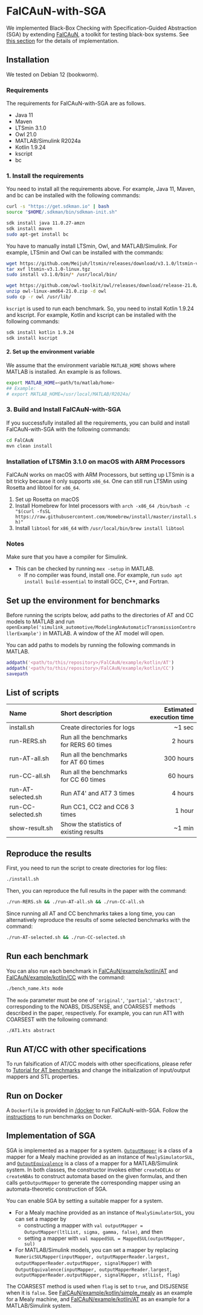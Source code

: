 # FalCAuN-with-SGA
We implemented Black-Box Checking with Specification-Guided Abstraction (SGA) by extending [FalCAuN](https://github.com/MasWag/FalCAuN), a toolkit for testing black-box systems. See [this section](#Implementation-of-SGA) for the details of implementation.

## Installation
We tested on Debian 12 (bookworm).

### Requirements
The requirements for FalCAuN-with-SGA are as follows.
- Java 11
- Maven
- LTSmin 3.1.0
- Owl 21.0
- MATLAB/Simulink R2024a
- Kotlin 1.9.24
- kscript
- bc

### 1. Install the requirements
You need to install all the requirements above.
For example, Java 11, Maven, and bc can be installed with the following commands:
```sh
curl -s "https://get.sdkman.io" | bash
source "$HOME/.sdkman/bin/sdkman-init.sh"

sdk install java 11.0.27-amzn
sdk install maven
sudo apt-get install bc
```

You have to manually install LTSmin, Owl, and MATLAB/Simulink.
For example, LTSmin and Owl can be installed with the commands:
```sh
wget https://github.com/Meijuh/ltsmin/releases/download/v3.1.0/ltsmin-v3.1.0-linux.tgz
tar xvf ltsmin-v3.1.0-linux.tgz
sudo install v3.1.0/bin/* /usr/local/bin/

wget https://github.com/owl-toolkit/owl/releases/download/release-21.0/owl-linux-amd64-21.0.zip
unzip owl-linux-amd64-21.0.zip -d owl
sudo cp -r owl /usr/lib/
```

`kscript` is used to run each benchmark.
So, you need to install Kotlin 1.9.24 and kscript.
For example, Kotlin and kscript can be installed with the following commands:
```sh
sdk install kotlin 1.9.24
sdk install kscript
```

#### 2. Set up the environment variable

We assume that the environment variable `MATLAB_HOME` shows where MATLAB is installed. An example is as follows.

```sh
export MATLAB_HOME=<path/to/matlab/home>
## Example:
# export MATLAB_HOME=/usr/local/MATLAB/R2024a/
```

### 3. Build and Install FalCAuN-with-SGA
If you successfully installed all the requirements, you can build and install FalCAuN-with-SGA with the following commands:
```sh
cd FalCAuN
mvn clean install
```

### Installation of LTSMin 3.1.0 on macOS with ARM Processors

FalCAuN works on macOS with ARM Processors, but setting up LTSmin is a bit tricky because it only supports `x86_64`. One can still run LTSMin using Rosetta and libtool for `x86_64`.

1. Set up Rosetta on macOS
2. Install Homebrew for Intel processors with `arch -x86_64 /bin/bash -c "$(curl -fsSL https://raw.githubusercontent.com/Homebrew/install/master/install.sh)"`
3. Install `libtool` for `x86_64` with `/usr/local/bin/brew install libtool`

### Notes
Make sure that you have a compiler for Simulink.
- This can be checked by running `mex -setup` in MATLAB.
  - If no compiler was found, install one. For example, run `sudo apt install build-essential` to install GCC, C++, and Fortran.

## Set up the environment for benchmarks
Before running the scripts below, add paths to the directories of AT and CC models to MATLAB and run `openExample('simulink_automotive/ModelingAnAutomaticTransmissionControllerExample')` in MATLAB. A window of the AT model will open.

You can add paths to models by running the following commands in MATLAB.
```matlab
addpath('<path/to/this/repository>/FalCAuN/example/kotlin/AT')
addpath('<path/to/this/repository>/FalCAuN/example/kotlin/CC')
savepath
```

## List of scripts
|Name|Short description|Estimated execution time|
|:---|:---|---:|
|install.sh|Create directories for logs|~1 sec|
|run-RERS.sh|Run all the benchmarks for RERS 60 times|2 hours|
|run-AT-all.sh|Run all the benchmarks for AT 60 times|300 hours|
|run-CC-all.sh|Run all the benchmarks for CC 60 times|60 hours|
|run-AT-selected.sh|Run AT4' and AT7 3 times|4 hours|
|run-CC-selected.sh|Run CC1, CC2 and CC6 3 times|1 hour|
|show-result.sh|Show the statistics of existing results|~1 min|

## Reproduce the results
First, you need to run the script to create directories for log files:
```sh
./install.sh
```

Then, you can reproduce the full results in the paper with the command:
```sh
./run-RERS.sh && ./run-AT-all.sh && ./run-CC-all.sh
```

Since running all AT and CC benchmarks takes a long time, you can alternatively reproduce the results of some selected benchmarks with the command:
```sh
./run-AT-selected.sh && ./run-CC-selected.sh
```

## Run each benchmark
You can also run each benchmark in [FalCAuN/example/kotlin/AT](/FalCAuN/example/kotlin/AT) and [FalCAuN/example/kotlin/CC](/FalCAuN/example/kotlin/CC) with the command:
```sh
./bench_name.kts mode
```
The `mode` parameter must be one of `'original'`, `'partial'`, `'abstract'`, corresponding to the NOABS, DISJSENSE, and COARSEST methods described in the paper, respectively.
For example, you can run AT1 with COARSEST with the following command:
```sh
./AT1.kts abstract
```

## Run AT/CC with other specifications
To run falsification of AT/CC models with other specifications, please refer to [Tutorial for AT benchmarks](/FalCAuN/example/kotlin/AT/tutorial.md) and change the initialization of input/output mappers and STL properties.

## Run on Docker
A `Dockerfile` is provided in [/docker](/docker) to run FalCAuN-with-SGA.
Follow the [instructions](/docker/README.md) to run benchmarks on Docker.

## Implementation of SGA
SGA is implemented as a mapper for a system.
[`OutputMapper`](/FalCAuN/core/src/main/java/net/maswag/falcaun/OutputMapper.java) is a class of a mapper for a Mealy machine provided as an instance of `MealySimulatorSUL`, and [`OutputEquivalence`](/FalCAuN/core/src/main/java/net/maswag/falcaun/OutputEquivalence.java) is a class of a mapper for a MATLAB/Simulink system. In both classes, the constructor invokes either `createDELAs` or `createNBAs` to construct automata based on the given formulas, and then calls `getOutputMapper` to generate the corresponding mapper using an automata-theoretic construction of SGA.

You can enable SGA by setting a suitable mapper for a system.
- For a Mealy machine provided as an instance of `MealySimulatorSUL`, you can set a mapper by
  - constructing a mapper with `val outputMapper = OutputMapper(ltlList, sigma, gamma, false)`, and then
  - setting a mapper with `val mappedSUL = MappedSUL(outputMapper, sul)`
- For MATLAB/Simulink models, you can set a mapper by replacing `NumericSULMapper(inputMapper, outputMapperReader.largest, outputMapperReader.outputMapper, signalMapper)` with `OutputEquivalence(inputMapper, outputMapperReader.largest, outputMapperReader.outputMapper, signalMapper, stlList, flag)`

The COARSEST method is used when `flag` is set to `true`, and DISJSENSE when it is `false`.
See [FalCAuN/example/kotlin/simple_mealy](/FalCAuN/example/kotlin/simple_mealy) as an example for a Mealy machine, and [FalCAuN/example/kotlin/AT](/FalCAuN/example/kotlin/AT) as an example for a MATLAB/Simulink system.